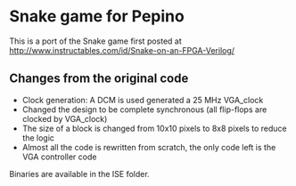 Snake game for Pepino
=======================

This is a port of the Snake game first posted at http://www.instructables.com/id/Snake-on-an-FPGA-Verilog/

Changes from the original code
------------------------------

- Clock generation: A DCM is used generated a 25 MHz VGA_clock
- Changed the design to be complete synchronous (all flip-flops are clocked by VGA_clock)
- The size of a block is changed from 10x10 pixels to 8x8 pixels to reduce the logic
- Almost all the code is rewritten from scratch, the only code left is the VGA controller code

Binaries are available in the ISE folder.
